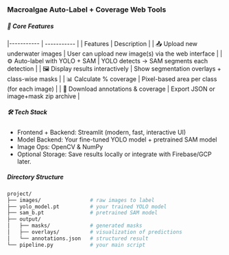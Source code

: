 ### Macroalgae Auto-Label + Coverage Web Tools

##### 🧩 Core Features
|----------- | ----------- |
| Features | Description |
| 📤 Upload new underwater images | User can upload new image(s) via the web interface |
| ⚙️ Auto-label with YOLO + SAM | YOLO detects → SAM segments each detection |
| 🖼️ Display results interactively | 	Show segmentation overlays + class-wise masks |
| 📊 Calculate % coverage | Pixel-based area per class (for each image) |
| 💾 Download annotations & coverage | Export JSON or image+mask zip archive |


##### 🛠️ Tech Stack
- Frontend + Backend: Streamlit (modern, fast, interactive UI)
- Model Backend: Your fine-tuned YOLO model + pretrained SAM model
- Image Ops: OpenCV & NumPy
- Optional Storage: Save results locally or integrate with Firebase/GCP later.

##### Directory Structure
``` graphql
project/
├── images/                # raw images to label
├── yolo_model.pt          # your trained YOLO model
├── sam_b.pt               # pretrained SAM model
├── output/
│   ├── masks/             # generated masks
│   ├── overlays/          # visualization of predictions
│   └── annotations.json   # structured result
└── pipeline.py            # your main script
```